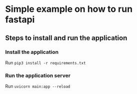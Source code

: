 # Simple example on how to run fastapi

## Steps to install and run the application

### Install the application

Run ```pip3 install -r requirements.txt```

### Run the application server

Run ```uvicorn main:app --reload```

